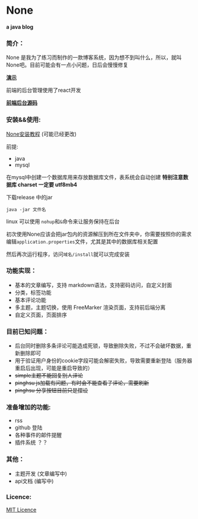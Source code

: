 # **None** 
**a java blog**

### 简介：

None 是我为了练习而制作的一款博客系统，因为想不到叫什么，所以，就叫None吧。目前可能会有一点小问题，日后会慢慢修复

**[演示](http://blog.thetbw.xyz)**

前端的后台管理使用了react开发

**[前端后台源码](https://github.com/thetbw/None-admin)**


### 安装&&使用:

[None安装教程](http://blog.thetbw.xyz/article/1) (可能已经更改)

前提:

* java 
* mysql

在mysql中创建一个数据库用来存放数据库文件，表系统会自动创建 **特别注意数据库 charset 一定要 utf8mb4**

下载release 中的jar
```
java -jar 文件名
```
linux 可以使用 `nohup`和`&`命令来让服务保持在后台

初次使用None应该会把jar包内的资源解压到所在文件夹中，你需要按照你的需求编辑`application.properties`文件，尤其是其中的数据库相关配置

然后再次运行程序，访问`域名/install`就可以完成安装

### 功能实现：

* 基本的文章编写，支持 markdown语法，支持密码访问，自定义封面
* 分类，标签功能
* 基本评论功能
* 多主题，主题切换，使用 FreeMarker 渲染页面，支持前后端分离
* 自定义页面，页面排序

### 目前已知问题：

* 后台同时删除多条评论可能造成死锁，导致删除失败，不过不会破坏数据，重新删除即可
* 用于验证用户身份的cookie字段可能会解密失败，导致需要重新登陆（服务器重启后出现，可能是重启导致的）
* ~~simple主题不能回复别人评论~~
* ~~pinghsu js加载有问题，有时会不能查看子评论，需要刷新~~
* ~~pinghsu 分享按钮目前只是摆设~~

### 准备增加的功能:

* rss
* github 登陆
* 各种事件的邮件提醒
* 插件系统 ？？


### 其他：

* 主题开发 (文章编写中)
* api文档 (编写中)
### Licence:

[MIT Licence](./LICENSE)
